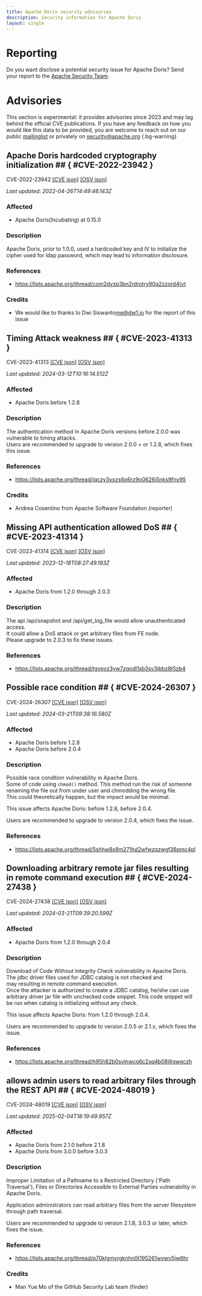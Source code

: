```yaml
---
title: Apache Doris security advisories
description: Security information for Apache Doris
layout: single
---
```


# Reporting

Do you want disclose a potential security issue for Apache Doris? Send your report to the [Apache Security Team](mailto:security@apache.org).

# Advisories

This section is experimental: it provides advisories since 2023 and may lag behind the official CVE publications. If you have any feedback on how you would like this data to be provided, you are welcome to reach out on our public [mailinglist](/mailinglist) or privately on [security@apache.org](mailto:security@apache.org)
{.bg-warning}

## Apache Doris hardcoded cryptography initialization ## { #CVE-2022-23942 }

CVE-2022-23942 [\[CVE json\]](./CVE-2022-23942.cve.json) [\[OSV json\]](./CVE-2022-23942.osv.json)



_Last updated: 2022-04-26T14:49:46.143Z_

### Affected

* Apache Doris(Incubating) at 0.15.0


### Description

Apache Doris, prior to 1.0.0, used a hardcoded key and IV to initialize the cipher used for ldap password, which may lead to information disclosure.

### References
* https://lists.apache.org/thread/com2dyzp3bn2rdrotry90q2zzord4tvt


### Credits
* We would like to thanks to Dwi Siswanto<me@dw1.io> for the report of this issue


## Timing Attack weakness ## { #CVE-2023-41313 }

CVE-2023-41313 [\[CVE json\]](./CVE-2023-41313.cve.json) [\[OSV json\]](./CVE-2023-41313.osv.json)



_Last updated: 2024-03-12T10:16:14.512Z_

### Affected

* Apache Doris before 1.2.8


### Description

<span style="background-color: rgb(255, 255, 255);">The authentication method in Apache Doris versions before 2.0.0 was vulnerable to timing attacks.</span><br><span style="background-color: rgb(255, 255, 255);">Users are recommended to upgrade to version 2.0.0 + or 1.2.8, which fixes this issue.</span><br><p></p>

### References
* https://lists.apache.org/thread/jqczy3vxzs6q6rz9o0626j5nks9fnv95


### Credits
* Andrea Cosentino from  Apache Software Foundation  (reporter)


## Missing API authentication allowed DoS ## { #CVE-2023-41314 }

CVE-2023-41314 [\[CVE json\]](./CVE-2023-41314.cve.json) [\[OSV json\]](./CVE-2023-41314.osv.json)



_Last updated: 2023-12-18T08:27:49.193Z_

### Affected

* Apache Doris from 1.2.0 through 2.0.3


### Description

The api /api/snapshot and /api/get_log_file would allow unauthenticated access.<br>It could allow a&nbsp;DoS attack or get arbitrary files from FE node.<br>Please&nbsp;upgrade to 2.0.3 to fix these issues.

### References
* https://lists.apache.org/thread/tgvpvz3yw7zgodl1sb3sv3jbbz8t5zb4


## Possible race condition ## { #CVE-2024-26307 }

CVE-2024-26307 [\[CVE json\]](./CVE-2024-26307.cve.json) [\[OSV json\]](./CVE-2024-26307.osv.json)



_Last updated: 2024-03-21T09:38:16.580Z_

### Affected

* Apache Doris before 1.2.8
* Apache Doris before 2.0.4


### Description

Possible race condition vulnerability in Apache Doris.<br>Some of code using `chmod()` method. This method <span style="background-color: rgb(255, 255, 255);">run the risk of someone renaming the file out from under user and chmodding the wrong file.<br>This could theoretically happen, but the impact would be minimal.</span><br><p>This issue affects Apache Doris: before 1.2.8, before 2.0.4.</p><p>Users are recommended to upgrade to version 2.0.4, which fixes the issue.</p>

### References
* https://lists.apache.org/thread/5shhw8x8m271hd2wfwzqzwgf36pmc4pl


## Downloading arbitrary remote jar files resulting in remote command execution ## { #CVE-2024-27438 }

CVE-2024-27438 [\[CVE json\]](./CVE-2024-27438.cve.json) [\[OSV json\]](./CVE-2024-27438.osv.json)



_Last updated: 2024-03-21T09:39:20.599Z_

### Affected

* Apache Doris from 1.2.0 through 2.0.4


### Description

Download of Code Without Integrity Check vulnerability in Apache Doris.<br>The jdbc driver files used for JDBC catalog is not checked and may&nbsp;resulting in remote command execution.<br>Once the attacker is authorized to create a JDBC catalog, he/she can use arbitrary driver jar file with unchecked code snippet. This&nbsp;code snippet will be run when catalog is initializing without any check.<br><p>This issue affects Apache Doris: from 1.2.0 through 2.0.4.</p><p>Users are recommended to upgrade to version 2.0.5 or 2.1.x, which fixes the issue.</p>

### References
* https://lists.apache.org/thread/h95h82b0svlnwcg6c2xq4b08j6gwgczh


## allows admin users to read arbitrary files through the REST API ## { #CVE-2024-48019 }

CVE-2024-48019 [\[CVE json\]](./CVE-2024-48019.cve.json) [\[OSV json\]](./CVE-2024-48019.osv.json)



_Last updated: 2025-02-04T18:19:49.957Z_

### Affected

* Apache Doris from 2.1.0 before 2.1.8
* Apache Doris from 3.0.0 before 3.0.3


### Description

<p>Improper Limitation of a Pathname to a Restricted Directory ('Path Traversal'), Files or Directories Accessible to External Parties vulnerability in Apache Doris.<br></p><p><span style="background-color: rgb(255, 255, 255);">Application administrators can read arbitrary
files from the server filesystem through path traversal.</span><br></p><p>Users are recommended to upgrade to version 2.1.8, 3.0.3 or later, which fixes the issue.</p>

### References
* https://lists.apache.org/thread/p70klgmyrgknhn0t195261wvwv5jw6hr


### Credits
* Man Yue Mo of the GitHub Security Lab team (finder)
